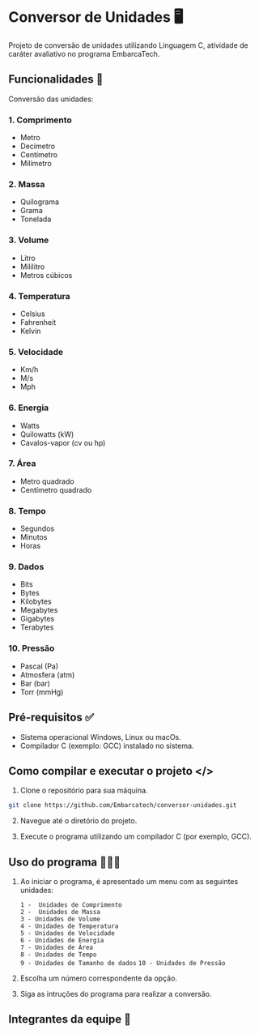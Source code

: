 # Conversor de Unidades 🖥

Projeto de conversão de unidades utilizando Linguagem C, atividade de caráter avaliativo no programa EmbarcaTech.

## Funcionalidades 📃

Conversão das unidades:

### 1. Comprimento

- Metro
- Decímetro
- Centímetro
- Milímetro

### 2. Massa

- Quilograma
- Grama
- Tonelada

### 3. Volume

- Litro
- Mililitro
- Metros cúbicos

### 4. Temperatura

- Celsius
- Fahrenheit
- Kelvin

### 5. Velocidade

- Km/h
- M/s
- Mph

### 6. Energia

- Watts
- Quilowatts (kW)
- Cavalos-vapor (cv ou hp)

### 7. Área

- Metro quadrado
- Centímetro quadrado

### 8. Tempo

- Segundos
- Minutos
- Horas

### 9. Dados

- Bits
- Bytes
- Kilobytes
- Megabytes
- Gigabytes
- Terabytes

### 10. Pressão 

- Pascal (Pa)
- Atmosfera (atm)
- Bar (bar)
- Torr (mmHg)
  
## Pré-requisitos ✅

- Sistema operacional Windows, Linux ou macOs.
- Compilador C (exemplo: GCC) instalado no sistema.

## Como compilar e executar o projeto </>

1. Clone o repositório para sua máquina.

```bash
git clone https://github.com/Embarcatech/conversor-unidades.git
```

2. Navegue até o diretório do projeto.

3. Execute o programa utilizando um compilador C (por exemplo, GCC).

## Uso do programa 👩🏻‍💻

1.  Ao iniciar o programa, é apresentado um menu com as seguintes unidades:

    `1 -  Unidades de Comprimento`\
    `2 -  Unidades de Massa`\
    `3 - Unidades de Volume`\
    `4 - Unidades de Temperatura`\
    `5 - Unidades de Velocidade`\
    `6 - Unidades de Energia`\
    `7 - Unidades de Área`\
    `8 - Unidades de Tempo `\
    `9 - Unidades de Tamanho de dados`
    `10 - Unidades de Pressão`

3.  Escolha um número correspondente da opção.

4.  Siga as intruções do programa para realizar a conversão.

## Integrantes da equipe 🚀
